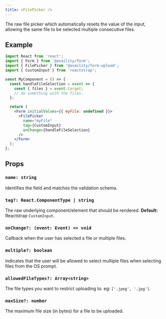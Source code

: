 ```yaml
---
title: <FilePicker />
---
```


The raw file picker which automatically resets the value of the input, allowing the same file to be selected multiple consecutive files.

## Example

```jsx
import React from 'react';
import { Form } from '@availity/form';
import { FilePicker } from '@availity/form-upload';
import { CustomInput } from 'reactstrap';

const MyComponent = () => {
  const handleFileSelection = event => {
    const { files } = event.target;
    // do something with the files.
  };

  return (
    <Form initialValues={{ myFile: undefined }}>
      <FilePicker
        name="myFile"
        tag={CustomInput}
        onChange={handleFileSelection}
      />
    </Form>
  );
};
```

## Props

### `name: string`

Identifies the field and matches the validation schema.

### `tag?: React.ComponentType | string`

The raw underlying component/element that should be rendered. **Default:** Reactstrap `CustomInput`.

### `onChange?: (event: Event) => void`

Callback when the user has selected a file or multiple files.

### `multiple?: boolean`

Indicates that the user will be allowed to select multiple files when selecting files from the OS prompt.

### `allowedFileTypes?: Array<string>`

The file types you want to restrict uploading to. eg: `['.jpeg', '.jpg']`.

### `maxSize?: number`

The maximum file size (in bytes) for a file to be uploaded.
